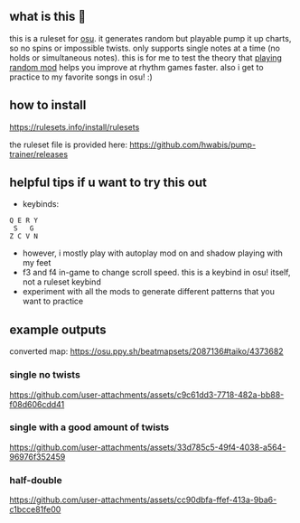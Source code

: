 ## what is this 🤔

this is a ruleset for [osu](https://github.com/ppy/osu). it generates random but playable pump it up charts, so no spins or impossible twists. only supports single notes at a time (no holds or simultaneous notes).
this is for me to test the theory that [playing random mod](https://iidx.org/intermediate/tips#justification-for-always-using-random) helps you improve at rhythm games faster. also i get to practice to my favorite songs in osu! :)

## how to install

https://rulesets.info/install/rulesets

the ruleset file is provided here: https://github.com/hwabis/pump-trainer/releases

## helpful tips if u want to try this out

- keybinds:
```
Q E R Y
 S   G
Z C V N
```
- however, i mostly play with autoplay mod on and shadow playing with my feet
- f3 and f4 in-game to change scroll speed. this is a keybind in osu! itself, not a ruleset keybind
- experiment with all the mods to generate different patterns that you want to practice

## example outputs

converted map: https://osu.ppy.sh/beatmapsets/2087136#taiko/4373682

### single no twists 

https://github.com/user-attachments/assets/c9c61dd3-7718-482a-bb88-f08d606cdd41

### single with a good amount of twists

https://github.com/user-attachments/assets/33d785c5-49f4-4038-a564-96976f352459

### half-double

https://github.com/user-attachments/assets/cc90dbfa-ffef-413a-9ba6-c1bcce81fe00
